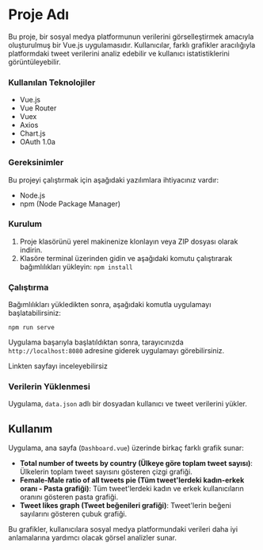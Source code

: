 # Proje Adı

Bu proje, bir sosyal medya platformunun verilerini görselleştirmek amacıyla oluşturulmuş bir Vue.js uygulamasıdır. Kullanıcılar, farklı grafikler aracılığıyla platformdaki tweet verilerini analiz edebilir ve kullanıcı istatistiklerini görüntüleyebilir.


### Kullanılan Teknolojiler

- Vue.js
- Vue Router
- Vuex
- Axios
- Chart.js
- OAuth 1.0a

### Gereksinimler

Bu projeyi çalıştırmak için aşağıdaki yazılımlara ihtiyacınız vardır:

- Node.js
- npm (Node Package Manager)

### Kurulum

1. Proje klasörünü yerel makinenize klonlayın veya ZIP dosyası olarak indirin.
2. Klasöre terminal üzerinden gidin ve aşağıdaki komutu çalıştırarak bağımlılıkları yükleyin:
   `npm install`


### Çalıştırma

Bağımlılıkları yükledikten sonra, aşağıdaki komutla uygulamayı başlatabilirsiniz:

`npm run serve`

Uygulama başarıyla başlatıldıktan sonra, tarayıcınızda `http://localhost:8080` adresine giderek uygulamayı görebilirsiniz.

Linkten sayfayı inceleyebilirsiz

### Verilerin Yüklenmesi

Uygulama, `data.json` adlı bir dosyadan kullanıcı ve tweet verilerini yükler.

## Kullanım

Uygulama, ana sayfa (`Dashboard.vue`) üzerinde birkaç farklı grafik sunar:

- **Total number of tweets by country (Ülkeye göre toplam tweet sayısı)**: Ülkelerin toplam tweet sayısını gösteren çizgi grafiği.
- **Female-Male ratio of all tweets pie (Tüm tweet'lerdeki kadın-erkek oranı - Pasta grafiği)**: Tüm tweet'lerdeki kadın ve erkek kullanıcıların oranını gösteren pasta grafiği.
- **Tweet likes graph (Tweet beğenileri grafiği)**: Tweet'lerin beğeni sayılarını gösteren çubuk grafiği.

Bu grafikler, kullanıcılara sosyal medya platformundaki verileri daha iyi anlamalarına yardımcı olacak görsel analizler sunar.


